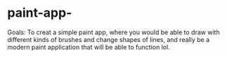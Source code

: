 # paint-app-
Goals: 
To creat a simple paint app, where you would be able to draw with different kinds of brushes and change shapes of lines, and really be a modern paint application that will be able to function lol. 
